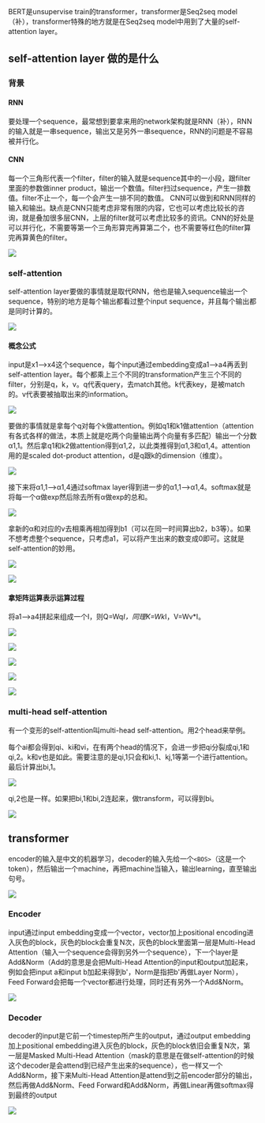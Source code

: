 BERT是unsupervise train的transformer，transformer是Seq2seq model（补），transformer特殊的地方就是在Seq2seq model中用到了大量的self-attention layer。

## self-attention layer 做的是什么

### 背景
#### RNN
要处理一个sequence，最常想到要拿来用的network架构就是RNN（补），RNN的输入就是一串sequence，输出又是另外一串sequence，RNN的问题是不容易被并行化。
#### CNN

每一个三角形代表一个filter，filter的输入就是sequence其中的一小段，跟filter里面的参数做inner product，输出一个数值。filter扫过sequence，产生一排数值。filter不止一个，每一个会产生一排不同的数值。
CNN可以做到和RNN同样的输入和输出。缺点是CNN只能考虑非常有限的内容，它也可以考虑比较长的咨询，就是叠加很多层CNN，上层的filter就可以考虑比较多的资讯。CNN的好处是可以并行化，不需要等第一个三角形算完再算第二个，也不需要等红色的filter算完再算黄色的filter。

![](./images/RNN%20CNN.png)

### self-attention

self-attention layer要做的事情就是取代RNN，他也是输入sequence输出一个sequence，特别的地方是每个输出都看过整个input sequence，并且每个输出都是同时计算的。

![](./images/self-attention.png)

#### 概念公式

input是x1-->x4这个sequence，每个input通过embedding变成a1-->a4再丢到self-attention layer。每个都乘上三个不同的transformation产生三个不同的filter，分别是q，k，v。q代表query，去match其他。k代表key，是被match的。v代表要被抽取出来的information。

![](./images/self-attention概念.png)

要做的事情就是拿每个q对每个k做attention。例如q1和k1做attention（attention有各式各样的做法，本质上就是吃两个向量输出两个向量有多匹配）输出一个分数α1,1。然后拿q1和k2做attention得到α1,2，以此类推得到α1,3和α1,4。attention用的是scaled dot-product attention，d是q跟k的dimension（维度）。

![](./images/self-attention公式1.png)

接下来将α1,1-->α1,4通过softmax layer得到进一步的α1,1-->α1,4。softmax就是将每一个α做exp然后除去所有α做exp的总和。

![](./images/self-attention公式2.png)

拿新的α和对应的v去相乘再相加得到b1（可以在同一时间算出b2，b3等）。如果不想考虑整个sequence，只考虑a1，可以将产生出来的数变成0即可。这就是self-attention的妙用。

![](./images/self-attention公式3.png)

![](./images/self-attention公式4.png)
#### 拿矩阵运算表示运算过程

将a1-->a4拼起来组成一个I，则Q=Wq*I，同理K=Wk*I，V=Wv*I。

![](./images/self-attention公式5.png)

![](./images/self-attention公式6.png)

![](./images/self-attention公式7.png)

![](./images/self-attention公式8.png)

![](./images/self-attention公式9.png)

### multi-head self-attention

有一个变形的self-attention叫multi-head self-attention。用2个head来举例。

每个ai都会得到qi、ki和vi，在有两个head的情况下，会进一步把qi分裂成qi,1和qi,2。k和v也是如此。需要注意的是qi,1只会和ki,1、kj,1等第一个进行attention。最后计算出bi,1。

![](./images/muiti%20self-attention公式1.png)

qi,2也是一样。如果把bi,1和bi,2连起来，做transform，可以得到bi。

![](./images/muiti%20self-attention公式2.png)

## transformer

encoder的输入是中文的机器学习，decoder的输入先给一个`<BOS>`（这是一个token），然后输出一个machine，再把machine当输入，输出learning，直至输出句号。

![](./images/transformer.png)

### Encoder

input通过input embedding变成一个vector，vector加上positional encoding进入灰色的block，灰色的block会重复N次，灰色的block里面第一层是Multi-Head Attention（输入一个sequence会得到另外一个sequence），下一个layer是Add&Norm（Add的意思是会把Multi-Head Attention的input和output加起来，例如会把input a和input b加起来得到b'，Norm是指把b'再做Layer Norm），Feed Forward会把每一个vector都进行处理，同时还有另外一个Add&Norm。

![](./images/encoder.png)

### Decoder

decoder的input是它前一个timestep所产生的output，通过output embedding加上positional embedding进入灰色的block，灰色的block依旧会重复N次，第一层是Masked Multi-Head Attention（mask的意思是在做self-attention的时候这个decoder是会attend到已经产生出来的sequence），也一样又一个Add&Norm，接下来Multi-Head Attention是attend到之前encoder部分的输出，然后再做Add&Norm、Feed Forward和Add&Norm，再做Linear再做softmax得到最终的output

![](./images/decoder.png)